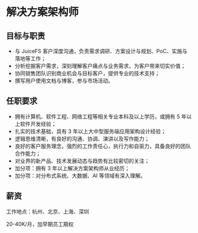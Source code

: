 # 解决方案架构师

## 目标与职责

* 与 JuiceFS 客户深度沟通，负责需求调研、方案设计与规划、PoC、实施与落地等工作；
* 分析挖掘客户需求，深刻理解客户痛点与业务需求，为客户带来切实价值；
* 协同销售团队识别商业机会与目标客户，提供专业的技术支持；
* 撰写用户使用文档与博客，参与市场活动。

## 任职要求

* 拥有计算机、软件工程、网络工程等相关专业本科及以上学历，或拥有 5 年以上软件开发经验；
* 扎实的技术基础，具有 3 年以上大中型服务端应用架构设计经验；
* 逻辑思维清晰，有良好的沟通、协调、演讲以及写作能力；
* 良好的客户服务理念，强烈的工作责任心，执行力和自驱力，具备良好的团队合作能力；
* 对业界的新产品、技术发展动态与趋势有比较密切的关注；
* 加分项：拥有 3 年以上解决方案架构师从业经历；
* 加分项：对分布式系统、大数据、AI 等领域有深入理解。

## 薪资

工作地点：杭州、北京、上海、深圳

20-40K/月，加早期员工期权
